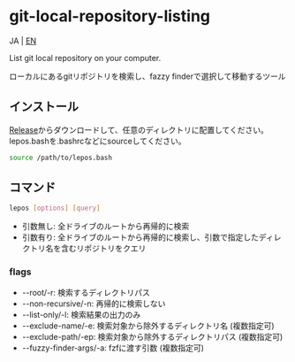 # git-local-repository-listing

JA | [EN](README-en.md)

List git local repository on your computer.

ローカルにあるgitリポジトリを検索し、fazzy finderで選択して移動するツール

## インストール

[Release](https://github.com/Gs-itisitcat/git-local-repository-listing/releases)からダウンロードして、任意のディレクトリに配置してください。
lepos.bashを.bashrcなどにsourceしてください。

```bash
source /path/to/lepos.bash
```

## コマンド

```bash
lepos [options] [query]
```

- 引数無し: 全ドライブのルートから再帰的に検索
- 引数有り: 全ドライブのルートから再帰的に検索し、引数で指定したディレクトリ名を含むリポジトリをクエリ

### flags

- --root/-r: 検索するディレクトリパス
- --non-recursive/-n: 再帰的に検索しない
- --list-only/-l: 検索結果の出力のみ
- --exclude-name/-e: 検索対象から除外するディレクトリ名 (複数指定可)
- --exclude-path/-ep: 検索対象から除外するディレクトリパス (複数指定可)
- --fuzzy-finder-args/-a: fzfに渡す引数 (複数指定可)
